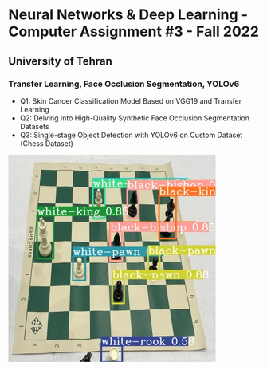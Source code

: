 # Neural Networks & Deep Learning - Computer Assignment #3 - Fall 2022
## University of Tehran
### Transfer Learning, Face Occlusion Segmentation, YOLOv6
* Q1: Skin Cancer Classification Model Based on VGG19 and Transfer Learning
* Q2: Delving into High-Quality Synthetic Face Occlusion Segmentation Datasets
* Q3: Single-stage Object Detection with YOLOv6 on Custom Dataset (Chess Dataset)

![Image](https://github.com/HesamAsad/NeuralNetworksDeepLearning-Fall2022-CA3/blob/main/Q3-infer/cfc306bf86176b92ffc1afbb98d7896f_jpg.rf.4423638c782bb0d9751f1a14072fdbb4.jpg?raw=true)

